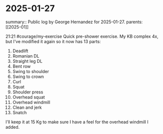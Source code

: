 #  2025-01-27

summary:: Public log by George Hernandez for 2025-01-27.
parents: [[2025-01]]

21:21 #courage/my-exercise Quick pre-shower exercise. My KB complex 4x, but I've modified it again so it now has 13 parts:
1. Deadlift
2. Romanian DL
3. Straight leg DL
4. Bent row
5. Swing to shoulder
6. Swing to crown
7. Curl
8. Squat
9. Shoulder press
10. Overhead squat
11. Overhead windmill
12. Clean and jerk
13. Snatch

I'll keep it at 15 Kg to make sure I have a feel for the overhead windmill I added.
